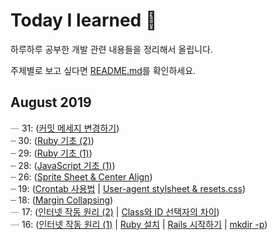 # Today I learned :pencil:
하루하루 공부한 개발 관련 내용들을 정리해서 올립니다.

주제별로 보고 싶다면  [README.md](./README.md)를 확인하세요.

## August 2019
┈ 31: ([커밋 메세지 변경하기](https://github.com/myoiwritescode/TIL/tree/master/Git/2019/08/083119-amend.md))<br>
┈ 30: ([Ruby 기초 (2)](https://github.com/myoiwritescode/TIL/blob/master/Ruby/2019/08/083019-ruby-basics-2.md))<br>
┈ 29: ([Ruby 기초 (1)](https://github.com/myoiwritescode/TIL/blob/master/Ruby/2019/08/082919-ruby-basics-1.md))<br>
┈ 28: ([JavaScript 기초 (1)](https://github.com/myoiwritescode/TIL/blob/master/JavaScript/2019/08/28.md))<br>
┈ 26: ([Sprite Sheet & Center Align](https://github.com/myoiwritescode/TIL/tree/master/Frontend/2019/08/26.md))<br>
┈ 19: ([Crontab 사용법](https://github.com/myoiwritescode/TIL/tree/master/Linux/2019/08/19.md) | [User-agent stylsheet & resets.css](https://github.com/myoiwritescode/TIL/tree/master/Frontend/2019/08/19.md)) <br>
┈ 18: ([Margin Collapsing](https://github.com/myoiwritescode/TIL/tree/master/Frontend/2019/08/18.md)) <br>
┈ 17: ([인터넷 작동 원리 (2)](https://github.com/myoiwritescode/TIL/blob/master/Web/2019/08/17.md) | [Class와 ID 선택자의 차이](https://github.com/myoiwritescode/TIL/blob/master/Frontend/2019/08/17.md)) <br>
┈ 16: ([인터넷 작동 원리 (1)](https://github.com/myoiwritescode/TIL/blob/master/Web/2019/08/16.md) | [Ruby 설치](https://github.com/myoiwritescode/TIL/blob/master/Ruby/2019/08/081619-installing-ruby.md) | [Rails 시작하기](https://github.com/myoiwritescode/TIL/blob/master/Rails/2019/08/081619-first-web-app-using-rails.md) | [mkdir -p](https://github.com/myoiwritescode/TIL/tree/master/Linux/2019/08/16.md))<br>
